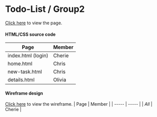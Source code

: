 # Todo-List / Group2

[Click here](https://fewd02grp2.github.io/) to view the page.

#### HTML/CSS source code
| Page | Member |
| --- | --- |
| index.html (login)| Cherie |
| home.html | Chris |
| new-task.html | Chris |
| details.html | Olivia |

#### Wireframe design
[Click here](https://www.figma.com/file/aGDHtkMSIbWx4IQzdVxz0h/Todo-Lists?node-id=0%3A1) to view the wireframe.
| Page | Member |
| ----- | ----- |
| _All_ | Cherie |
